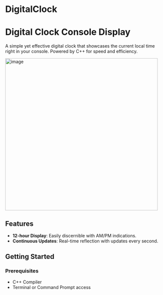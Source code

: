 # DigitalClock

# Digital Clock Console Display

A simple yet effective digital clock that showcases the current local time right in your console. Powered by C++ for speed and efficiency.

<img width="486" alt="image" src="https://github.com/ChadaBendriss/DigitalClock/assets/113207156/8b3b03d8-6c0b-4152-96ba-d6ba0422e957">




## Features

- **12-hour Display**: Easily discernible with AM/PM indications.
- **Continuous Updates**: Real-time reflection with updates every second.

## Getting Started

### Prerequisites

- C++ Compiler 
- Terminal or Command Prompt access


